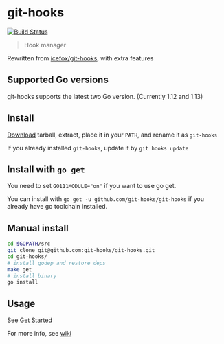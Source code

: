 # git-hooks
[![Build Status](https://travis-ci.org/git-hooks/git-hooks.svg?branch=master)](https://travis-ci.org/git-hooks/git-hooks)

> Hook manager

Rewritten from [icefox/git-hooks](https://github.com/icefox/git-hooks), with extra features

## Supported Go versions

git-hooks supports the latest two Go version. (Currently 1.12 and 1.13)

## Install

[Download](https://github.com/git-hooks/git-hooks/releases) tarball, extract, place it in your `PATH`, and rename it as `git-hooks`

If you already installed `git-hooks`, update it by `git hooks update`

## Install with `go get`

You need to set `GO111MODULE="on"` if you want to use go get.

You can install with `go get -u github.com/git-hooks/git-hooks` if you already have go toolchain installed.

## Manual install

```bash
cd $GOPATH/src
git clone git@github.com:git-hooks/git-hooks.git
cd git-hooks/
# install godep and restore deps
make get
# install binary
go install
```

## Usage

See [Get Started](https://github.com/git-hooks/git-hooks/wiki/Get-Started)

For more info, see [wiki](https://github.com/git-hooks/git-hooks/wiki)
